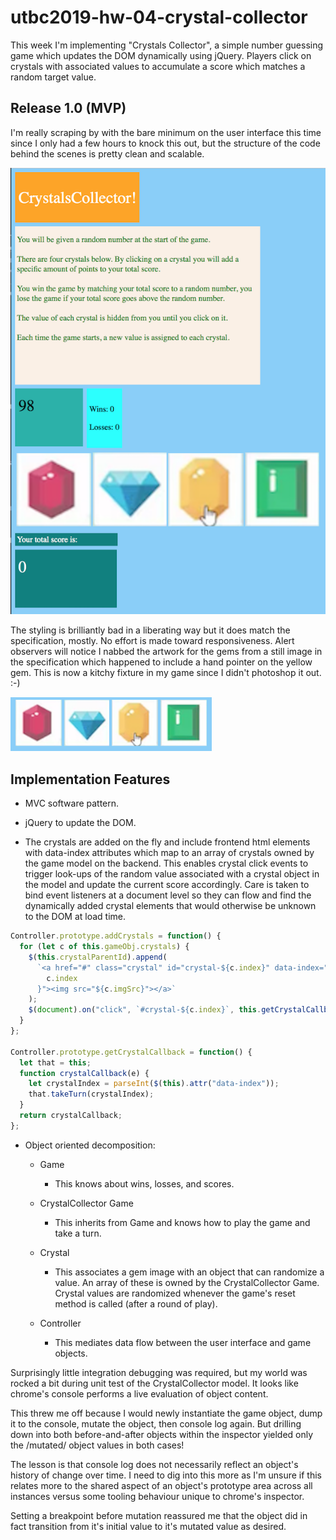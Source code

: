 # utbc2019-hw-04-crystal-collector

This week I'm implementing "Crystals Collector", a simple number guessing game which updates the DOM dynamically using jQuery. Players click on crystals with associated values to accumulate a score which matches a random target value.

## Release 1.0 (MVP)

I'm really scraping by with the bare minimum on the user interface this time since I only had a few hours to knock this out, but the structure of the code behind the scenes is pretty clean and scalable.

![alt tag](docs/img/screen-shot.png)

The styling is brilliantly bad in a liberating way but it does match the specification, mostly. No effort is made toward responsiveness. Alert observers will notice I nabbed the artwork for the gems from a still image in the specification which happened to include a hand pointer on the yellow gem. This is now a kitchy fixture in my game since I didn't photoshop it out. :-)

![alt tag](docs/img/gems.png)

## Implementation Features

- MVC software pattern.

- jQuery to update the DOM.

- The crystals are added on the fly and include frontend html elements with data-index attributes which map to an array of crystals owned by the game model on the backend. This enables crystal click events to trigger look-ups of the random value associated with a crystal object in the model and update the current score accordingly. Care is taken to bind event listeners at a document level so they can flow and find the dynamically added crystal elements that would otherwise be unknown to the DOM at load time.

```javascript
Controller.prototype.addCrystals = function() {
  for (let c of this.gameObj.crystals) {
    $(this.crystalParentId).append(
      `<a href="#" class="crystal" id="crystal-${c.index}" data-index="${
        c.index
      }"><img src="${c.imgSrc}"></a>`
    );
    $(document).on("click", `#crystal-${c.index}`, this.getCrystalCallback());
  }
};

Controller.prototype.getCrystalCallback = function() {
  let that = this;
  function crystalCallback(e) {
    let crystalIndex = parseInt($(this).attr("data-index"));
    that.takeTurn(crystalIndex);
  }
  return crystalCallback;
};
```

- Object oriented decomposition:

  - Game

    - This knows about wins, losses, and scores.

  - CrystalCollector Game

    - This inherits from Game and knows how to play the game and take a turn.

  - Crystal

    - This associates a gem image with an object that can randomize a value. An array of these is owned by the CrystalCollector Game. Crystal values are randomized whenever the game's reset method is called (after a round of play).

  - Controller
    - This mediates data flow between the user interface and game objects.

Surprisingly little integration debugging was required, but my world was rocked a bit during unit test of the CrystalCollector model. It looks like chrome's console performs a live evaluation of object content.

This threw me off because I would newly instantiate the game object, dump it to the console, mutate the object, then console log again. But drilling down into both before-and-after objects within the inspector yielded only the /mutated/ object values in both cases!

The lesson is that console log does not necessarily reflect an object's history of change over time. I need to dig into this more as I'm unsure if this relates more to the shared aspect of an object's prototype area across all instances versus some tooling behaviour unique to chrome's inspector.

Setting a breakpoint before mutation reassured me that the object did in fact transition from it's initial value to it's mutated value as desired.
